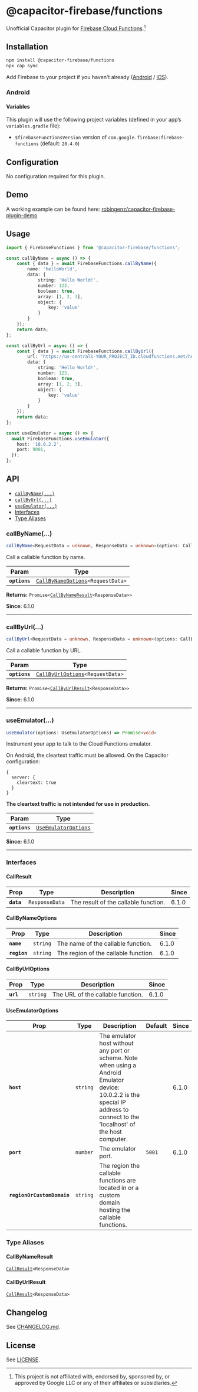 # @capacitor-firebase/functions

Unofficial Capacitor plugin for [Firebase Cloud Functions](https://firebase.google.com/docs/functions/).[^1]

## Installation

```bash
npm install @capacitor-firebase/functions
npx cap sync
```

Add Firebase to your project if you haven't already ([Android](https://firebase.google.com/docs/android/setup) / [iOS](https://firebase.google.com/docs/ios/setup)).

### Android

#### Variables

This plugin will use the following project variables (defined in your app’s `variables.gradle` file):

- `$firebaseFunctionsVersion` version of `com.google.firebase:firebase-functions` (default: `20.4.0`)

## Configuration

No configuration required for this plugin.

## Demo

A working example can be found here: [robingenz/capacitor-firebase-plugin-demo](https://github.com/robingenz/capacitor-firebase-plugin-demo)

## Usage

```typescript
import { FirebaseFunctions } from '@capacitor-firebase/functions';

const callByName = async () => {
    const { data } = await FirebaseFunctions.callByName({
        name: 'helloWorld',
        data: {
            string: 'Hello World!',
            number: 123,
            boolean: true,
            array: [1, 2, 3],
            object: {
                key: 'value'
            }
        }
    });
    return data;
};

const callByUrl = async () => {
    const { data } = await FirebaseFunctions.callByUrl({
        url: 'https://us-central1-YOUR_PROJECT_ID.cloudfunctions.net/helloWorld',
        data: {
            string: 'Hello World!',
            number: 123,
            boolean: true,
            array: [1, 2, 3],
            object: {
                key: 'value'
            }
        }
    });
    return data;
};

const useEmulator = async () => {
  await FirebaseFunctions.useEmulator({
    host: '10.0.2.2',
    port: 9001,
  });
};
```

## API

<docgen-index>

* [`callByName(...)`](#callbyname)
* [`callByUrl(...)`](#callbyurl)
* [`useEmulator(...)`](#useemulator)
* [Interfaces](#interfaces)
* [Type Aliases](#type-aliases)

</docgen-index>

<docgen-api>
<!--Update the source file JSDoc comments and rerun docgen to update the docs below-->

### callByName(...)

```typescript
callByName<RequestData = unknown, ResponseData = unknown>(options: CallByNameOptions<RequestData>) => Promise<CallByNameResult<ResponseData>>
```

Call a callable function by name.

| Param         | Type                                                                               |
| ------------- | ---------------------------------------------------------------------------------- |
| **`options`** | <code><a href="#callbynameoptions">CallByNameOptions</a>&lt;RequestData&gt;</code> |

**Returns:** <code>Promise&lt;<a href="#callbynameresult">CallByNameResult</a>&lt;ResponseData&gt;&gt;</code>

**Since:** 6.1.0

--------------------


### callByUrl(...)

```typescript
callByUrl<RequestData = unknown, ResponseData = unknown>(options: CallByUrlOptions<RequestData>) => Promise<CallByUrlResult<ResponseData>>
```

Call a callable function by URL.

| Param         | Type                                                                             |
| ------------- | -------------------------------------------------------------------------------- |
| **`options`** | <code><a href="#callbyurloptions">CallByUrlOptions</a>&lt;RequestData&gt;</code> |

**Returns:** <code>Promise&lt;<a href="#callbyurlresult">CallByUrlResult</a>&lt;ResponseData&gt;&gt;</code>

**Since:** 6.1.0

--------------------


### useEmulator(...)

```typescript
useEmulator(options: UseEmulatorOptions) => Promise<void>
```

Instrument your app to talk to the Cloud Functions emulator.

On Android, the cleartext traffic must be allowed. On the Capacitor configuration:
```
{
  server: {
    cleartext: true
  }
}
```
**The cleartext traffic is not intended for use in production.**

| Param         | Type                                                              |
| ------------- | ----------------------------------------------------------------- |
| **`options`** | <code><a href="#useemulatoroptions">UseEmulatorOptions</a></code> |

**Since:** 6.1.0

--------------------


### Interfaces


#### CallResult

| Prop       | Type                      | Description                          | Since |
| ---------- | ------------------------- | ------------------------------------ | ----- |
| **`data`** | <code>ResponseData</code> | The result of the callable function. | 6.1.0 |


#### CallByNameOptions

| Prop         | Type                | Description                          | Since |
| ------------ | ------------------- | ------------------------------------ | ----- |
| **`name`**   | <code>string</code> | The name of the callable function.   | 6.1.0 |
| **`region`** | <code>string</code> | The region of the callable function. | 6.1.0 |


#### CallByUrlOptions

| Prop      | Type                | Description                       | Since |
| --------- | ------------------- | --------------------------------- | ----- |
| **`url`** | <code>string</code> | The URL of the callable function. | 6.1.0 |


#### UseEmulatorOptions

| Prop                       | Type                | Description                                                                                                                                                                     | Default           | Since |
| -------------------------- | ------------------- | ------------------------------------------------------------------------------------------------------------------------------------------------------------------------------- | ----------------- | ----- |
| **`host`**                 | <code>string</code> | The emulator host without any port or scheme. Note when using a Android Emulator device: 10.0.2.2 is the special IP address to connect to the 'localhost' of the host computer. |                   | 6.1.0 |
| **`port`**                 | <code>number</code> | The emulator port.                                                                                                                                                              | <code>5001</code> | 6.1.0 |
| **`regionOrCustomDomain`** | <code>string</code> | The region the callable functions are located in or a custom domain hosting the callable functions.                                                                             |                   |       |


### Type Aliases


#### CallByNameResult

<code><a href="#callresult">CallResult</a>&lt;ResponseData&gt;</code>


#### CallByUrlResult

<code><a href="#callresult">CallResult</a>&lt;ResponseData&gt;</code>

</docgen-api>

## Changelog

See [CHANGELOG.md](https://github.com/capawesome-team/capacitor-firebase/blob/main/packages/functions/CHANGELOG.md).

## License

See [LICENSE](https://github.com/capawesome-team/capacitor-firebase/blob/main/packages/functions/LICENSE).

[^1]: This project is not affiliated with, endorsed by, sponsored by, or approved by Google LLC or any of their affiliates or subsidiaries.
